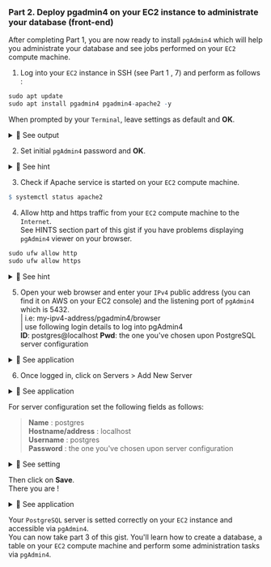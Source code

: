 ### Part 2. Deploy pgadmin4 on your EC2 instance to administrate your database (front-end)<br>

After completing Part 1, you are now ready to install `pgAdmin4` which will help you administrate your database and see jobs performed on your `EC2` compute machine.<br>

1. Log into your `EC2` instance in SSH (see Part 1 , 7) and perform as follows :

```r
sudo apt update
sudo apt install pgadmin4 pgadmin4-apache2 -y
```
When prompted by your `Terminal`, leave settings as default and <b>OK</b>.<br>

<details>
<summary>🔴 See output</summary>
<p>  
  
[![isaac-arnault-aws-15.png](https://i.postimg.cc/tTjyQ8cQ/isaac-arnault-aws-15.png)](https://postimg.cc/XZQt913Q)

</p>
</details>

2. Set initial `pgAdmin4` password and <b>OK</b>.<br>

<details>
<summary>🔴 See hint</summary>
<p>  
  
[![isaac-arnault-aws-16.png](https://i.postimg.cc/L54phLRx/isaac-arnault-aws-16.png)](https://postimg.cc/7GRcWC5z)

</p>
</details>

3. Check if Apache service is started on your `EC2` compute machine.

```r
$ systemctl status apache2
```

4. Allow http and https traffic from your `EC2` compute machine to the `Internet`.<br>
See HINTS section part of this gist if you have problems displaying `pgAdmin4` viewer on your browser.

```r
sudo ufw allow http
sudo ufw allow https
```

<details>
<summary>🔴 See hint</summary>
<p>  
  
[![isaac-arnault-aws-17.png](https://i.postimg.cc/d33xzBJc/isaac-arnault-aws-17.png)](https://postimg.cc/2LpGWnq0)

</p>
</details>

5. Open your web browser and enter your `IPv4` public address (you can find it on AWS on your EC2 console) and the listening port of `pgAdmin4` which is 5432.<br>
  | i.e: my-ipv4-address/pgadmin4/browser<br>
  | use following login details to log into pgAdmin4<br>
  <b>ID</b>: postgres@localhost <b>Pwd</b>: the one you've chosen upon PostgreSQL server configuration<br>
  
<details>
<summary>🔵 See application</summary>
<p>
  
[![isaac-arnault-aws-21.png](https://i.postimg.cc/QN98KGLD/isaac-arnault-aws-21.png)](https://postimg.cc/s1zdbLDH)  
  
</p>
</details>

6. Once logged in, click on Servers > Add New Server<br>

<details>
<summary>🔵 See application</summary>
<p>
  
[![isaac-arnault-aws-22.png](https://i.postimg.cc/L5zGkVBt/isaac-arnault-aws-22.png)](https://postimg.cc/XBY24dPq)

</p>
</details>

For server configuration set the following fields as follows:<br>
  > <b>Name</b> : postgres<br>
  <b>Hostname/address</b> : localhost<br>
  <b>Username</b> : postgres<br>
  <b>Password</b> : the one you've chosen upon server configuration<br>

<details>
<summary>🔵 See setting</summary>
<p>
  
[![isaac-arnault-aws-23.png](https://i.postimg.cc/63x0VxHP/isaac-arnault-aws-23.png)](https://postimg.cc/GBzGrVnP)

</p>
</details>

Then click on <b>Save</b>.<br>
There you are !<br>

<details>
<summary>🔵 See application</summary>
<p>
  
  
</p>
</details>

Your `PostgreSQL` server is setted correctly on your `EC2` instance and accessible via `pgAdmin4`.<br>
You can now take part 3 of this gist. You'll learn how to create a database, a table on your `EC2` compute machine and perform some administration tasks via `pgAdmin4`.
